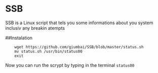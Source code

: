 SSB
===

SSB is a Linux script that tels you some informations about you system inclusiv any breakin atempts

##Instalation
```sudo -i  #then enter your password
	wget https://github.com/giumbai/SSB/blob/master/status.sh
	mv status.sh /usr/bin/status00
	exit
```
Now you can run the scrypt by typing in the terminal ```status00```